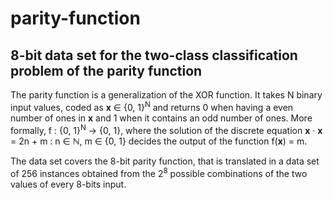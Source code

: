 # parity-function

## 8-bit data set for the two-class classification problem of the parity function

The parity function is a generalization of the XOR function. It takes
N binary input values, coded as **x** ∈ {0, 1}<sup>N</sup> and returns 0 when having a even number of ones
in **x** and 1 when it contains an odd number of ones. More formally, f : {0, 1}<sup>N</sup> → {0, 1}, where the
solution of the discrete equation **x** · **x** = 2n + m : n ∈ ℕ, m ∈ {0, 1} decides the output of the function
f(**x**) = m.

The data set covers the 8-bit parity function, that is translated in a
data set of 256 instances obtained from the 2<sup>8</sup> possible combinations of the two values of every 8-bits
input.
